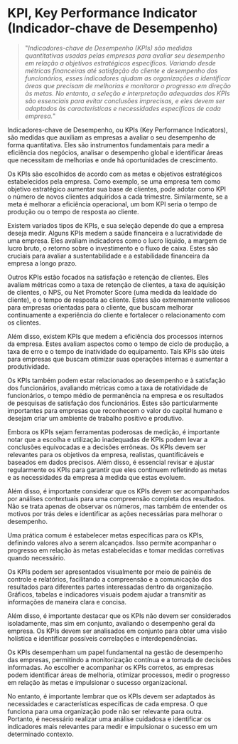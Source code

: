 # KPI, Key Performance Indicator (Indicador-chave de Desempenho)

>"*Indicadores-chave de Desempenho (KPIs) são medidas quantitativas usadas pelas empresas para avaliar seu desempenho em relação a objetivos estratégicos específicos. Variando desde métricas financeiras até satisfação do cliente e desempenho dos funcionários, esses indicadores ajudam as organizações a identificar áreas que precisam de melhorias e monitorar o progresso em direção às metas. No entanto, a seleção e interpretação adequadas dos KPIs são essenciais para evitar conclusões imprecisas, e eles devem ser adaptados às características e necessidades específicas de cada empresa.*"

Indicadores-chave de Desempenho, ou KPIs (Key Performance Indicators), são medidas que auxiliam as empresas a avaliar o seu desempenho de forma quantitativa. Eles são instrumentos fundamentais para medir a eficiência dos negócios, analisar o desempenho global e identificar áreas que necessitam de melhorias e onde há oportunidades de crescimento.

Os KPIs são escolhidos de acordo com as metas e objetivos estratégicos estabelecidos pela empresa. Como exemplo, se uma empresa tem como objetivo estratégico aumentar sua base de clientes, pode adotar como KPI o número de novos clientes adquiridos a cada trimestre. Similarmente, se a meta é melhorar a eficiência operacional, um bom KPI seria o tempo de produção ou o tempo de resposta ao cliente.

Existem variados tipos de KPIs, e sua seleção depende do que a empresa deseja medir. Alguns KPIs medem a saúde financeira e a lucratividade de uma empresa. Eles avaliam indicadores como o lucro líquido, a margem de lucro bruto, o retorno sobre o investimento e o fluxo de caixa. Estes são cruciais para avaliar a sustentabilidade e a estabilidade financeira da empresa a longo prazo.

Outros KPIs estão focados na satisfação e retenção de clientes. Eles avaliam métricas como a taxa de retenção de clientes, a taxa de aquisição de clientes, o NPS, ou Net Promoter Score (uma medida da lealdade do cliente), e o tempo de resposta ao cliente. Estes são extremamente valiosos para empresas orientadas para o cliente, que buscam melhorar continuamente a experiência do cliente e fortalecer o relacionamento com os clientes.

Além disso, existem KPIs que medem a eficiência dos processos internos da empresa. Estes avaliam aspectos como o tempo de ciclo de produção, a taxa de erro e o tempo de inatividade do equipamento. Tais KPIs são úteis para empresas que buscam otimizar suas operações internas e aumentar a produtividade.

Os KPIs também podem estar relacionados ao desempenho e à satisfação dos funcionários, avaliando métricas como a taxa de rotatividade de funcionários, o tempo médio de permanência na empresa e os resultados de pesquisas de satisfação dos funcionários. Estes são particularmente importantes para empresas que reconhecem o valor do capital humano e desejam criar um ambiente de trabalho positivo e produtivo.

Embora os KPIs sejam ferramentas poderosas de medição, é importante notar que a escolha e utilização inadequadas de KPIs podem levar a conclusões equivocadas e a decisões errôneas. Os KPIs devem ser relevantes para os objetivos da empresa, realistas, quantificáveis e baseados em dados precisos. Além disso, é essencial revisar e ajustar regularmente os KPIs para garantir que eles continuem refletindo as metas e as necessidades da empresa à medida que estas evoluem.

Além disso, é importante considerar que os KPIs devem ser acompanhados por análises contextuais para uma compreensão completa dos resultados. Não se trata apenas de observar os números, mas também de entender os motivos por trás deles e identificar as ações necessárias para melhorar o desempenho.

Uma prática comum é estabelecer metas específicas para os KPIs, definindo valores alvo a serem alcançados. Isso permite acompanhar o progresso em relação às metas estabelecidas e tomar medidas corretivas quando necessário.

Os KPIs podem ser apresentados visualmente por meio de painéis de controle e relatórios, facilitando a compreensão e a comunicação dos resultados para diferentes partes interessadas dentro da organização. Gráficos, tabelas e indicadores visuais podem ajudar a transmitir as informações de maneira clara e concisa.

Além disso, é importante destacar que os KPIs não devem ser considerados isoladamente, mas sim em conjunto, avaliando o desempenho geral da empresa. Os KPIs devem ser analisados em conjunto para obter uma visão holística e identificar possíveis correlações e interdependências.

Os KPIs desempenham um papel fundamental na gestão de desempenho das empresas, permitindo a monitorização contínua e a tomada de decisões informadas. Ao escolher e acompanhar os KPIs corretos, as empresas podem identificar áreas de melhoria, otimizar processos, medir o progresso em relação às metas e impulsionar o sucesso organizacional. 

No entanto, é importante lembrar que os KPIs devem ser adaptados às necessidades e características específicas de cada empresa. O que funciona para uma organização pode não ser relevante para outra. Portanto, é necessário realizar uma análise cuidadosa e identificar os indicadores mais relevantes para medir e impulsionar o sucesso em um determinado contexto.